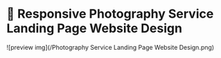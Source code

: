 #  💪 Responsive Photography Service Landing Page Website Design



![preview img](/Photography Service Landing Page Website Design.png)
